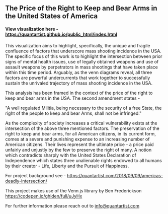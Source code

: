 
## The Price of the Right to Keep and Bear Arms in the United States of America

#### View visualization here - https://quantartist.github.io/public_html/index.html

This visualization aims to highlight, specifically, the unique and fragile confluence of factors that underscore mass shooting incidence in the USA. The specific focus of this work is to highlight the intersection between prior signs of mental health issues, use of legally obtained weapons and use of assault weapons by perpetrators in mass shootings that have taken place within this time period. Arguably, as the venn diagrams reveal, all three factors are powerful undercurrents that work together to successfully sustain the unrivaled trajectory of mass shooting incidence in the USA. 

This analysis has been framed in the context of the price of the right to keep and bear arms in the USA. The second amendment states - 

"A well regulated Militia, being necessary to the security of a free State, the right of the people to keep and bear Arms, shall not be infringed."

As the complexity of society increases a critical vulnerability exists at the intersection of the above three mentioned factors. The preservation of the right to keep and bear arms, for all American citizens, in its current form, comes at a severe and punishing expense to an increasing number of American citizens. Their lives represent the ultimate price - a price paid unfairly and unjustly by the few to preserve the right of many. A notion which contradicts sharply with the United States Declaration of Independence which states three unalienable rights endowed to all humans by their creator - Life, Liberty and the Pursuit of Happiness. 

For project background see - https://quantartist.com/2018/09/09/americas-deadly-intersection/

This project makes use of the Venn.js library by Ben Frederickson https://codepen.io/ghiden/full/uJyHx

For further information please reach out to info@quantartist.com
